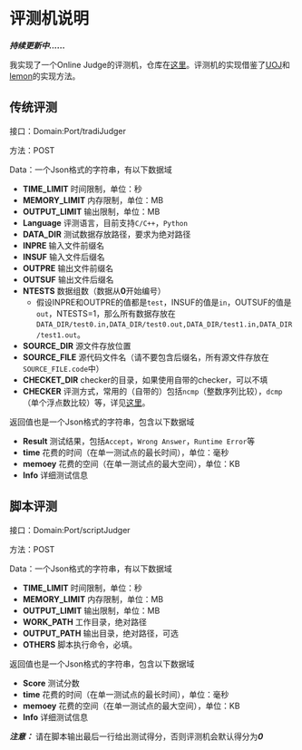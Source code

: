 # 评测机说明

***持续更新中......***

我实现了一个Online Judge的评测机，仓库在[这里](https://github.com/ycdfwzy/tinyjudger)。评测机的实现借鉴了[UOJ](https://github.com/vfleaking/uoj)和[lemon](https://github.com/zhipeng-jia/project-lemon)的实现方法。



## 传统评测

接口：Domain:Port/tradiJudger

方法：POST

Data：一个Json格式的字符串，有以下数据域

* **TIME_LIMIT** 时间限制，单位：秒
* **MEMORY_LIMIT** 内存限制，单位：MB
* **OUTPUT_LIMIT** 输出限制，单位：MB
* **Language** 评测语言，目前支持`C/C++`，`Python`
* **DATA_DIR** 测试数据存放路径，要求为绝对路径
* **INPRE** 输入文件前缀名
* **INSUF** 输入文件后缀名
* **OUTPRE** 输出文件前缀名
* **OUTSUF** 输出文件后缀名
* **NTESTS** 数据组数（数据从**0**开始编号）
  * 假设INPRE和OUTPRE的值都是`test`，INSUF的值是`in`，OUTSUF的值是`out`，NTESTS=1，那么所有数据存放在`DATA_DIR/test0.in,DATA_DIR/test0.out,DATA_DIR/test1.in,DATA_DIR/test1.out`。
* **SOURCE_DIR** 源文件存放位置
* **SOURCE_FILE** 源代码文件名（请不要包含后缀名，所有源文件存放在`SOURCE_FILE.code`中）
* **CHECKET_DIR** checker的目录，如果使用自带的checker，可以不填
* **CHECKER** 评测方式，常用的（自带的）包括`ncmp`（整数序列比较），`dcmp`（单个浮点数比较）等，详见[这里](https://github.com/MikeMirzayanov/testlib)。

返回值也是一个Json格式的字符串，包含以下数据域

* **Result** 测试结果，包括`Accept`，`Wrong Answer`，`Runtime Error`等
* **time** 花费的时间（在单一测试点的最长时间），单位：毫秒
* **memoey** 花费的空间（在单一测试点的最大空间），单位：KB
* **Info** 详细测试信息


## 脚本评测

接口：Domain:Port/scriptJudger

方法：POST

Data：一个Json格式的字符串，有以下数据域
* **TIME_LIMIT** 时间限制，单位：秒
* **MEMORY_LIMIT** 内存限制，单位：MB
* **OUTPUT_LIMIT** 输出限制，单位：MB
* **WORK_PATH** 工作目录，绝对路径
* **OUTPUT_PATH** 输出目录，绝对路径，可选
* **OTHERS** 脚本执行命令，必填。

返回值也是一个Json格式的字符串，包含以下数据域

* **Score** 测试分数
* **time** 花费的时间（在单一测试点的最长时间），单位：毫秒
* **memoey** 花费的空间（在单一测试点的最大空间），单位：KB
* **Info** 详细测试信息

***注意：*** 请在脚本输出最后一行给出测试得分，否则评测机会默认得分为***0***